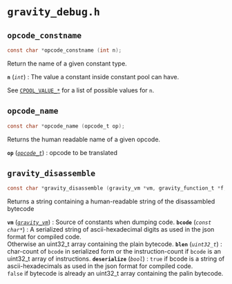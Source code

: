 # `gravity_debug.h`



## `opcode_constname`
```c
const char *opcode_constname (int n);
```
Return the name of a given constant type.

**`n`** (*`int`*)
:    The value a constant inside constant pool can have.

See [`CPOOL_VALUE_*`](/shared/gravity_value.md#CPOOL) for a list of possible values for `n`.

## `opcode_name`
```c
const char *opcode_name (opcode_t op);
```
Returns the human readable name of a given opcode.

**`op`** (*[`opcode_t`](/shared/graity_opcode.md#opcode_t)*)
:    opcode to be translated


## `gravity_disassemble`
```c
const char *gravity_disassemble (gravity_vm *vm, gravity_function_t *f, const char *bcode, uint32_t blen, bool deserialize);
```
Returns a string containing a human-readable string of the disassambled bytecode

**`vm`** (*[`gravity_vm`](/runtime/graity_vm.md#vm)*)
:    Source of constants when dumping code.
**`bcode`** (*`const char*`*)
:    A serialized string of ascii-hexadecimal digits as used in the json format for compiled code.  
Otherwise an uint32_t array containing the plain bytecode.
**`blen`** (*`uint32_t`*)
:    char-count of `bcode` in serialized form or the instruction-count if `bcode` is an uint32_t array of instructions.
**`deserialize`** (*`bool`*)
:    `true` if bcode is a string of ascii-hexadecimals as used in the json format for compiled code.  
`false` if bytecode is already an uint32_t array containing the palin bytecode.
